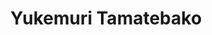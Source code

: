 --- 
title: "Yukemuri Tamatebako"
publishdate: "2019-2-12T16:48:46+02:00"
src: "https://365manga.net/manga/yukemuri-tamatebako"
image: "https://data.365manga.net/images/thumbnails/30565-yukemuri-tamatebako.jpg"
description: " One contemplates his relationship with his lover while the latter’s taking a long bath. Wonder where that’ll lead to?Part of Canna’s volume 11 short project, The Onsen Boys Short Project."
---